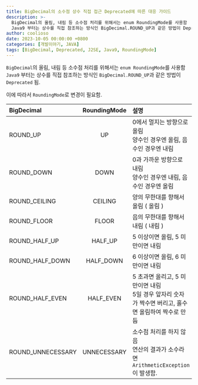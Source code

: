 ```yaml
---
title: BigDecimal의 소수점 상수 직접 접근 Deprecated에 따른 대응 가이드
description: >-
  BigDecimal의 올림, 내림 등 소수점 처리를 위해서는 enum RoundingMode를 사용함
  Java9 부터는 상수를 직접 참조하는 방식인 BigDecimal.ROUND_UP과 같은 방법이 Deprecated 됨.
author: coolioso
date: 2023-10-05 00:00:00 +0800
categories: [개발이야기, JAVA]
tags: [BigDecimal, Deprecated, J2SE, Java9, RoundingMode]
---
```


`BigDecimal`의 올림, 내림 등 소수점 처리를 위해서는 `enum RoundingMode`를 사용함  
`Java9` 부터는 상수를 직접 참조하는 방식인 `BigDecimal.ROUND_UP`과 같은 방법이 `Deprecated` 됨.


이에 따라서 `RoundingMode`로 변경이 필요함.

|BigDecimal|	RoundingMode|	설명|
|:---|:---:|:---|
|ROUND_UP|	UP|	0에서 멀지는 방향으로 올림<br>양수인 경우엔 올림, 음수인 경우엔 내림|
|ROUND_DOWN|	DOWN	|0과 가까운 방향으로 내림<br>양수인 경우엔 내림, 음수인 경우엔 올림|
|ROUND_CEILING	|CEILING	|양의 무한대를 향해서 올림 ( 올림 )|
|ROUND_FLOOR	|FLOOR	|음의 무한대를 향해서 내림 ( 내림 )|
|ROUND_HALF_UP	|HALF_UP	|5 이상이면 올림, 5 미만이면 내림|
|ROUND_HALF_DOWN	|HALF_DOWN	|6 이상이면 올림, 6 미만이면 내림|
|ROUND_HALF_EVEN	|HALF_EVEN	|5 초과면 올리고, 5 미만이면 내림<br>5일 경우 앞자리 숫자가 짝수면 버리고, 홀수면 올림하여 짝수로 만듬|
|ROUND_UNNECESSARY	|UNNECESSARY	|소수점 처리를 하지 않음<br>연산의 결과가 소수라면 `ArithmeticException`이 발생함.|
